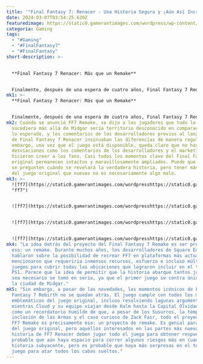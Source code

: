 ```yaml
---
title: '"Final Fantasy 7: Renacer - Una Historia Segura y ¡Aún Así Increíble!"'
date: 2024-03-07T03:54:25.620Z
featuredimage: https://static0.gamerantimages.com/wordpress/wp-content/uploads/2024/03/final-fantasy-7-rebirth-game-start.jpg?q=50&fit=contain&w=1140&h=&dpr=1.5
categoria: Gaming
tags:
  - "#Gaming"
  - "#FinalFantasy7"
  - "#FinalFantasy"
short-description: >-
  

  **Final Fantasy 7 Renacer: Más que un Remake**


  Finalmente, después de una espera de cuatro años, Final Fantasy 7 Renacer está en manos de los jugadores. Dentro del juego, hay mucho por hacer: desde explorar el extenso mundo de Gaia hasta jugar unas cuantas rondas de Sangre de la Reina, o recopilar información para Chadley. En Final Fantasy 7 Renacer, la velocidad a la que Cloud y su compañía llevan a cabo sus acciones está en manos de l
mk1: >-
  **Final Fantasy 7 Renacer: Más que un Remake**


  Finalmente, después de una espera de cuatro años, Final Fantasy 7 Renacer está en manos de los jugadores. Dentro del juego, hay mucho por hacer: desde explorar el extenso mundo de Gaia hasta jugar unas cuantas rondas de Sangre de la Reina, o recopilar información para Chadley. En Final Fantasy 7 Renacer, la velocidad a la que Cloud y su compañía llevan a cabo sus acciones está en manos de los fans, con una gran libertad de elección. Sin embargo, en lo que respecta a la historia, hay sorprendentemente muy poco margen para influir en ella.
mk2: Cuando se anunció FF7 Remake, se dijo a los jugadores que todo lo que
  sucediera más allá de Midgar sería territorio desconocido en comparación con
  lo esperado, y los comentarios de los desarrolladores previos al lanzamiento
  de Final Fantasy 7 Renacer insinuaban las diferencias de manera regular. Sin
  embargo, una vez que el juego está disponible, queda claro que no hay tantas
  desviaciones como los comentarios de los desarrolladores y el marketing
  hicieron creer a los fans. Casi todos los momentos clave del Final Fantasy 7
  original permanecen intactos y maravillosamente ampliados. Puede que los fans
  se pregunten cuándo se revelará la verdadera historia, pero tener más escenas
  del juego original que nuevas no es necesariamente algo malo.
mk3: >-
  ![ff7](https://static0.gamerantimages.com/wordpresshttps://static0.gamerantimages.com/wordpress/wp-content/uploads/2024/03/final-fantasy-7-rebirth-how-to-get-gil-money-fast.jpg?q=50&fit=contain&w=750&h=415&dpr=1.5
  "ff7")


  ![ff7](https://static0.gamerantimages.com/wordpresshttps://static0.gamerantimages.com/wordpress/wp-content/uploads/2024/03/final-fantasy-7-rebirth_synergy-cloud-tifa.jpg?q=50&fit=contain&w=750&h=415&dpr=1.5 "ff7")


  ![ff7](https://static0.gamerantimages.com/wordpresshttps://static0.gamerantimages.com/wordpress/wp-content/uploads/2024/02/screenshot-2024-02-27-at-10-17-56-cropped.jpg?q=50&fit=contain&w=750&h=415&dpr=1.5 "ff7")


  ![ff7](https://static0.gamerantimages.com/wordpresshttps://static0.gamerantimages.com/wordpress/wp-content/uploads/2024/03/final-fantasy-7-rebirth-yuffie-choice-joining-1.jpg?q=50&fit=contain&w=750&h=415&dpr=1.5 "ff7")
mk4: "La idea detrás del proyecto del Final Fantasy 7 Remake es ser precisamente
  eso: un remake. Durante muchos años, los desarrolladores de Square Enix
  hablaron sobre la posibilidad de recrear FF7 en plataformas más actuales, pero
  mencionaron que requeriría inmensos recursos, esfuerzo e incluso múltiples
  juegos para cubrir todas las ubicaciones que lograron incluir en el título de
  PS1. Parece que la idea de permitir que la historia abarque tantos juegos como
  sea necesario se tomó en serio, ya que el primer juego se centra únicamente en
  la ciudad de Midgar."
mk5: "Sin embargo, a pesar de las novedades, los momentos icónicos de Final
  Fantasy 7 Rebirth no se quedan atrás. El juego cumple con todos los momentos
  emblemáticos del juego original, incluso resolviendo lagunas argumentales
  mientras Cloud y su equipo viajan desde Kalm hasta la Capital Olvidada. Sirve
  como un recordatorio humilde de que, a pesar de los Susurros, la temprana
  inclusión de las Armas y el caso curioso de Zack Fair, todo el proyecto del
  FF7 Remake es precisamente eso: un proyecto de remake. Es genial para los fans
  del juego original, pero aquellos interesados en las partes más nuevas de la
  historia de FF7 Renacer deben jugar todo el juego para obtener respuestas. Es
  probable que aún haya espacio para correr algunos riesgos más en cuanto a la
  historia subyacente, pero es probable que haya más sorpresas en el tercer
  juego para atar todos los cabos sueltos."
---
```

